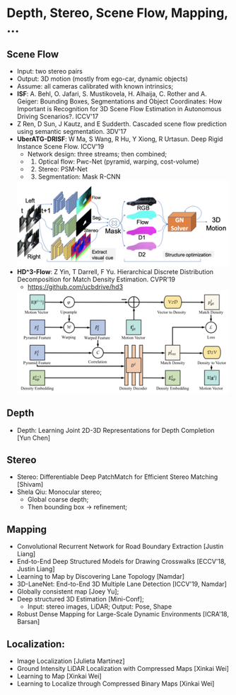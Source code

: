 # Depth, Stereo, Scene Flow, Mapping, ...

## Scene Flow
- Input: two stereo pairs
- Output: 3D motion (mostly from ego-car, dynamic objects)
- Assume: all cameras calibrated with known intrinsics;
- **ISF**: A. Behl, O. Jafari, S. Mustikovela, H. Alhaija, C. Rother and A. Geiger: Bounding Boxes, Segmentations and Object Coordinates: How Important is Recognition for 3D Scene Flow Estimation in Autonomous Driving Scenarios?. ICCV'17
- Z Ren, D Sun, J Kautz, and E Sudderth. Cascaded scene flow prediction using semantic segmentation. 3DV'17
- **UberATG-DRISF**: W Ma, S Wang, R Hu, Y Xiong, R Urtasun. Deep Rigid Instance Scene Flow. ICCV'19
	- Network design: three streams; then combined;
	- 1. Optical flow: Pwc-Net (pyramid, warping, cost-volume)
	- 2. Stereo: PSM-Net
	- 3. Segmentation: Mask R-CNN
	<img src="/Autonomous-Driving/images/scene-flow/deep-rigid-scene-flow.png" alt="drawing" width="500"/>
- **HD^3-Flow**: Z Yin, T Darrell, F Yu. Hierarchical Discrete Distribution Decomposition for Match Density Estimation. CVPR'19
	- https://github.com/ucbdrive/hd3
	<img src="/Autonomous-Driving/images/scene-flow/hier-matching.png" alt="drawing" width="600"/>

## Depth
- Depth: Learning Joint 2D-3D Representations for Depth Completion [Yun Chen]

## Stereo
- Stereo: Differentiable Deep PatchMatch for Efficient Stereo Matching [Shivam]
- Shela Qiu: Monocular stereo;
	- Global coarse depth;
	- Then bounding box -> refinement;

## Mapping
- Convolutional Recurrent Network for Road Boundary Extraction [Justin Liang]
- End-to-End Deep Structured Models for Drawing Crosswalks [ECCV'18, Justin Liang]
- Learning to Map by Discovering Lane Topology [Namdar]
- 3D-LaneNet: End-to-End 3D Multiple Lane Detection [ICCV'19, Namdar]
- Globally consistent map [Joey Yu];
- Deep structured 3D Estimation [Mini-Conf];
	- Input: stereo images, LiDAR; Output: Pose, Shape
- Robust Dense Mapping for Large-Scale Dynamic Environments [ICRA'18, Barsan]

## Localization:
- Image Localization [Julieta Martinez]
- Ground Intensity LiDAR Localization with Compressed Maps [Xinkai Wei]
- Learning to Map [Xinkai Wei]
- Learning to Localize through Compressed Binary Maps [Xinkai Wei]
